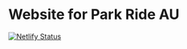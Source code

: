 # Website for Park Ride AU

[![Netlify Status](https://api.netlify.com/api/v1/badges/abddf118-8f1c-43c9-8def-ee5c8cf1a0d4/deploy-status)](https://app.netlify.com/sites/musing-brown-029146/deploys)


